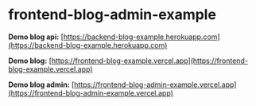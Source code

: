 # frontend-blog-admin-example

**Demo blog api:** [https://backend-blog-example.herokuapp.com](https://backend-blog-example.herokuapp.com)

**Demo blog:** [https://frontend-blog-example.vercel.app](https://frontend-blog-example.vercel.app)

**Demo blog admin:** [https://frontend-blog-admin-example.vercel.app](https://frontend-blog-admin-example.vercel.app)
